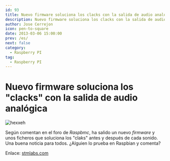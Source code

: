 ```yaml
---
id: 93
title: Nuevo firmware soluciona los clacks con la salida de audio analógica
description: Nuevo firmware soluciona los clacks con la salida de audio analógica
author: Jose Cerrejon
icon: pen-to-square
date: 2013-03-06 15:00:00
prev: /es/
next: false
category:
  - Raspberry PI
tag:
  - Raspberry PI
---
```


# Nuevo firmware soluciona los "clacks" con la salida de audio analógica

![hexxeh](/images/firmware.jpg)

Según comentan en el foro de *Raspbmc*, ha salido un nuevo *firmware* y unos ficheros que soluciona los "claks" antes y después de cada sonido. Una buena noticia para todos. ¿Alguien lo prueba en Raspbian y comenta?

Enlace: [stmlabs.com](http://forum.stmlabs.com/showthread.php?tid=4573&pid=59568#pid59568)